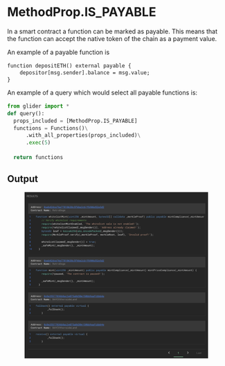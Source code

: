 # MethodProp.IS\_PAYABLE

In a smart contract a function can be marked as payable. This means that the function can accept the native token of the chain as a payment value.

An example  of a payable function is

```solidity
function depositETH() external payable {
	depositor[msg.sender].balance = msg.value;
}
```

An example of a query which would select all payable functions is:

```python
from glider import *
def query():
  props_included = [MethodProp.IS_PAYABLE]
  functions = Functions()\
      .with_all_properties(props_included)\
      .exec(5)

  return functions
```

## Output

<figure><img src="../../../.gitbook/assets/image (7) (1) (1) (1).png" alt=""><figcaption></figcaption></figure>
